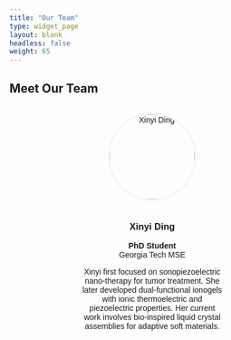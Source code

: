 ```yaml
---
title: "Our Team"
type: widget_page
layout: blank
headless: false
weight: 65
---
```


<style>
.team-grid {
  display: flex;
  flex-wrap: wrap;
  gap: 2rem;
  justify-content: center;
  padding: 1rem 0;
}

.team-member {
  width: 250px;
  text-align: center;
  font-family: sans-serif;
}

.team-avatar {
  width: 150px;
  height: 150px;
  border-radius: 50%;
  object-fit: cover;
  margin-bottom: 1rem;
  box-shadow: 0 0 6px rgba(0,0,0,0.1);
}
</style>

## Meet Our Team

<div class="team-grid">

  <div class="team-member">
    <img src="/media/people/xinyi/avatar.jpg" alt="Xinyi Ding" class="team-avatar">
    <h3>Xinyi Ding</h3>
    <p><strong>PhD Student</strong><br>Georgia Tech MSE</p>
    <p>Xinyi first focused on sonopiezoelectric nano-therapy for tumor treatment. She later developed dual-functional ionogels with ionic thermoelectric and piezoelectric properties. Her current work involves bio-inspired liquid crystal assemblies for adaptive soft materials.</p>
  </div>

  <!-- Repeat this block for more members -->
  <!--
  <div class="team-member">
    <img src="/media/people/another/avatar.jpg" alt="Name" class="team-avatar">
    <h3>Student Name</h3>
    <p><strong>PhD Student</strong><br>Georgia Tech MSE</p>
    <p>Short bio or research summary here.</p>
  </div>
  -->

</div>
